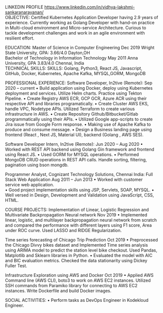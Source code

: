 LINKEDIN PROFILE https://www.linkedin.com/in/vidhya-lakshmi-sankaranarayanan/                                 	                                                                                                                                     
OBJECTIVE:
Certified Kubernetes Application Developer having 2.9 years of experience. Currently working as Golang Developer with hand-on practice in Multi-cloud environment and Micro-service Architecture. Curious to tackle development challenges and work in an agile environment with resilient effort. 

EDUCATION: 
Master of Science in Computer Engineering 							                                                                                   Dec 2019
Wright State University, GPA: 3.66/4.0			                                                                                              Dayton,OH                   
Bachelor of Technology in Information Technology						                                                                               May 2011
Anna University, GPA 3.83/4.0				   				                                                                                       Chennai, India	
TECHNICAL SKILLS: 
SKILLS:  Golang, Python3, React JS, Javascript, GitHub, Docker, Kubernetes, Apache Kafka, MYSQL,GORM, MongoDB

PROFESSIONAL EXPERIENCE:
Software Developer, In2tive (Remote):								                                                                              Sep 2020 – current
    • Build application using Docker, deploy using Kubernetes deployment and services. Utilize Helm charts. Practice using Tekton Pipeline.
    • Create Registry AWS ECR, GCP GCR, Azure ACR using their respective API and libraries programatically.
    • Create Cluster AWS EKS, handle VPC, Nodetype APIs. Utilized Terraform to create various infrastructure in AWS. 
    • Create Repository Github/Bitbucket/Gitlab programmatically using their APIs.
    • Utilized Google app-scripts to create Jira issue from Google Form response.
    • Making use of Apache Kafka to produce and consume message.
    • Design a Business landing page using frontend (React , Next JS, Material UI), backend (Golang , AWS SES).

Software Developer Intern, In2tive (Remote):						                                                                         Jun 2020 – Aug 2020
    • 	Worked with REST API backend using Golang Gin framework and frontend using React JS. 
    • 	Used GORM for MYSQL operations.
    • 	Performed MongoDB CRUD operations in REST API calls. Handle sorting, filtering, pagination using bson mongdb.

Programmer Analyst, Cognizant Technology Solutions, Chennai India:
Full Stack Web Application		        	 	       					                                                                       Aug 2011 – Jun 2013
    • Worked with customer service web application.  
    • Good project implementation skills using JSP, Servlets, SOAP, MYSQL. 
    • Well versed in Design, Development and Validation using JavaScript, CSS, HTML.
      
COURSE PROJECTS:
Implementation of Linear, Logistic Regression and Multivariate Backpropagation Neural network                                               Nov 2019
    • Implemented linear, logistic, and multilayer backpropagation neural network from scratch and compared the performance with different layers using F1 score, Area under ROC curve. Used LASSO and RIDGE Regularization.

Time series forecasting of Chicago Trip Prediction						                                                                              Oct 2019
    • Preprocessed the Chicago Divvy bikes dataset and Implemented Time series analysis using ARIMA model to predict the station level bike checkout. Used Pandas, Matplotlib and Sklearn libraries in Python. 
    • Evaluated the model with AIC and BIC evaluation metrics. Checked the data stationarity using Dickey Fuller Test.

Infrastructure Exploration using AWS and Docker							                                                                                Oct 2019
    • Applied AWS Command line (AWS CLI), boto3 to work on AWS EC2 instances. Utilized SSH commands from Paramiko library for connecting to AWS EC2 instances.  Write Dockerfile and build Docker images.

SOCIAL ACTIVITIES:
    • Perform tasks as DevOps Engineer in Kodekloud Engineer.
